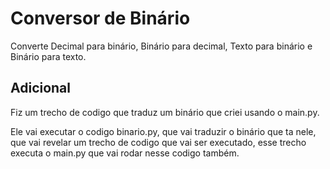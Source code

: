 # Conversor de Binário

Converte Decimal para binário, Binário para decimal, Texto para binário e Binário para texto.

## Adicional

Fiz um trecho de codigo que traduz um binário que criei usando o main.py.

Ele vai executar o codigo binario.py, que vai traduzir o binário que ta nele, que vai revelar um trecho de codigo que vai ser executado, esse trecho executa o main.py que vai rodar nesse codigo também.